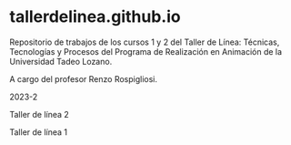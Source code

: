 # tallerdelinea.github.io

Repositorio de trabajos de los cursos 1 y 2 del Taller de Línea: Técnicas, Tecnologías y Procesos del Programa de Realización en Animación de la Universidad Tadeo Lozano. 

A cargo del profesor Renzo Rospigliosi.

2023-2

Taller de línea 2


Taller de línea 1
